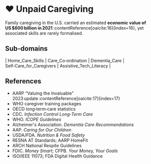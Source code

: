 # ❤️ Unpaid Caregiving

Family caregiving in the U.S. carried an estimated **economic value of US $600 billion in 2021** :contentReference[oaicite:16]{index=16}, yet associated skills are rarely formalised.

## Sub‑domains
| Home_Care_Skills 
| Care_Co‑ordination 
| Dementia_Care 
| Self‑Care_for_Caregivers 
| Assistive_Tech_Literacy |

## References
  - AARP “Valuing the Invaluable” 2023 update :contentReference[oaicite:17]{index=17}
  - WHO caregiver training packages
  - OECD long‑term‑care statistics
  - CDC. *Infection Control Long‑Term Care*
  - WHO. *ICOPE Guidelines*
  - Alzheimer's Association. *Dementia Care Recommendations*
  - AAP. *Caring for Our Children*
  - USDA/FDA. *Nutrition & Food Safety*
  - RESNA AT Standards; AARP HomeFit
  - ARCH National Respite Guidelines
  - FDIC. *Money Smart*; CFPB. *Your Money, Your Goals*
  - ISO/IEEE 11073; FDA Digital Health Guidance